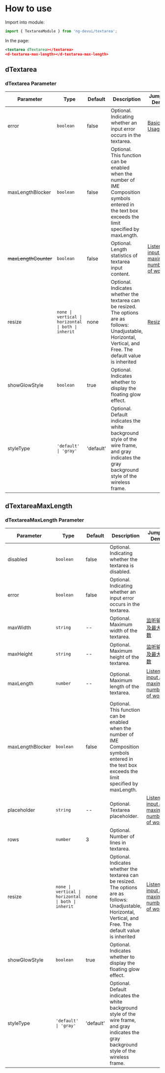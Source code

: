 # How to use

Import into module:

```ts
import { TextareaModule } from 'ng-devui/textarea';
```

In the page:

```xml
<textarea dTextarea></textarea>
<d-textarea-max-length></d-textarea-max-length>
```

## dTextarea

### dTextarea Parameter

| Parameter            | Type                                                | Default   | Description                                                                                                                                                       | Jump to Demo                                              | Global Config |
| -------------------- | --------------------------------------------------- | --------- | ----------------------------------------------------------------------------------------------------------------------------------------------------------------- | --------------------------------------------------------- | ------------- |
| error                | `boolean`                                           | false     | Optional. Indicating whether an input error occurs in the textarea.                                                                                               | [Basic Usage](demo#basic-usage)                           |               |
| maxLengthBlocker     | `boolean`                                           | false     | Optional. This function can be enabled when the number of IME Composition symbols entered in the text box exceeds the limit specified by maxLength.               |                                                           |               |
| ~~maxLengthCounter~~ | `boolean`                                           | false     | Optional. Length statistics of textarea input content.                                                                                                            | [Listening input and maximum number of words](demo#count) |               |
| resize               | `none \| vertical \| horizontal \| both \| inherit` | none      | Optional. Indicates whether the textarea can be resized. The options are as follows: Unadjustable, Horizontal, Vertical, and Free. The default value is inherited | [Resizable](demo#resize)                                  |               |
| showGlowStyle        | `boolean`                                           | true      | Optional. Indicates whether to display the floating glow effect.                                                                                                  |                                                           | ✔             |
| styleType            | `'default' \| 'gray'`                               | 'default' | Optional. Default indicates the white background style of the wire frame, and gray indicates the gray background style of the wireless frame.                     |                                                           | ✔             |

## dTextareaMaxLength

### dTextareaMaxLength Parameter

| Parameter        | Type                                                | Default   | Description                                                                                                                                                       | Jump to Demo                                              | Global Config |
| ---------------- | --------------------------------------------------- | --------- | ----------------------------------------------------------------------------------------------------------------------------------------------------------------- | --------------------------------------------------------- | ------------- |
| disabled         | `boolean`                                           | false     | Optional. Indicating whether the textarea is disabled.                                                                                                            |                                                           |               |
| error            | `boolean`                                           | false     | Optional. Indicating whether an input error occurs in the textarea.                                                                                               |                                                           |               |
| maxWidth         | `string`                                            | --        | Optional. Maximum width of the textarea.                                                                                                                          | [监听输入及最大字数](demo#count)                          |               |
| maxHeight        | `string`                                            | --        | Optional. Maximum height of the textarea.                                                                                                                         | [监听输入及最大字数](demo#count)                          |               |
| maxLength        | `number`                                            | --        | Optional. Maximum length of the textarea.                                                                                                                         | [Listening input and maximum number of words](demo#count) |               |
| maxLengthBlocker | `boolean`                                           | false     | Optional. This function can be enabled when the number of IME Composition symbols entered in the text box exceeds the limit specified by maxLength.               |                                                           |               |
| placeholder      | `string`                                            | --        | Optional. Textarea placeholder.                                                                                                                                   | [Listening input and maximum number of words](demo#count) |               |
| rows             | `number`                                            | 3         | Optional. Number of lines in textarea.                                                                                                                            |                                                           |               |
| resize           | `none \| vertical \| horizontal \| both \| inherit` | none      | Optional. Indicates whether the textarea can be resized. The options are as follows: Unadjustable, Horizontal, Vertical, and Free. The default value is inherited | [Listening input and maximum number of words](demo#count) |               |
| showGlowStyle    | `boolean`                                           | true      | Optional. Indicates whether to display the floating glow effect.                                                                                                  |                                                           | ✔             |
| styleType        | `'default' \| 'gray'`                               | 'default' | Optional. Default indicates the white background style of the wire frame, and gray indicates the gray background style of the wireless frame.                     |                                                           | ✔             |
